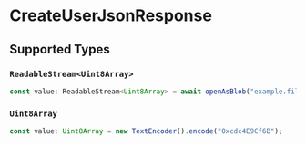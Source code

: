 # CreateUserJsonResponse


## Supported Types

### `ReadableStream<Uint8Array>`

```typescript
const value: ReadableStream<Uint8Array> = await openAsBlob("example.file");
```

### `Uint8Array`

```typescript
const value: Uint8Array = new TextEncoder().encode("0xcdc4E9Cf6B");
```

